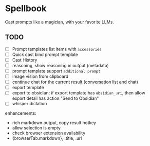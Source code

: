 # Spellbook

Cast prompts like a magician, with your favorite LLMs.


## TODO
- [ ] Prompt templates list items with `accessories`
- [ ] Quick cast bind prompt template
- [ ] Cast History
- [ ] reasoning, show reasoning in output (metadata)
- [ ] prompt template support `additional prompt`
- [ ] image vision from clipboard
- [ ] continue chat for the current result (conversation list and chat)
- [ ] export template
- [ ] export to obsidian: if export template has `obsidian_uri`, then allow export detail has action "Send to Obsidian"
- [ ] whisper dictation

enhancements:
- rich markdown output, copy result hotkey
- allow selection is empty
- check browser extension availability
- {browserTab.markdown}, .title, .url
